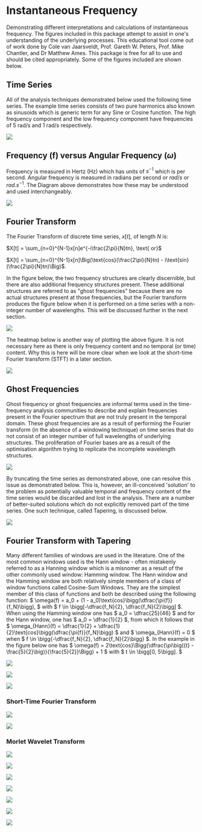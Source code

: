 # Instantaneous Frequency
Demonstrating different interpretations and calculations of instantaneous frequency. The figures included in this package attempt to assist in one's understanding of the underlying processes. This educational tool come out of work done by Cole van Jaarsveldt, Prof. Gareth W. Peters, Prof. Mike Chantler, and Dr Matthew Ames. This package is free for all to use and should be cited appropriately. Some of the figures included are shown below.

## Time Series

All of the analysis techniques demonstrated below used the following time series. The example time series consists of two pure harmonics also known as sinusoids which is generic term for any Sine or Cosine function. The high frequency component and the low frequency component have frequencies of 5 rad/s and 1 rad/s respectively.  

![](./README_images/Time_series.png)

## Frequency (f) versus Angular Frequency ($\omega$)

Frequency is measured in Hertz (Hz) which has units of $s^{-1}$ which is per second. Angular frequency is measured in radians per second or $rad/s$ or $rad.s^{-1}$. The Diagram above demonstrates how these may be understood and used interchangeably.

![](./README_images/frequency.png)

## Fourier Transform

The Fourier Transform of discrete time series, $x[t]$, of length $N$ is:

$X[t] = \sum_{n=0}^{N-1}x[n]e^{-i\frac{2\pi}{N}tn}, \text{ or}$

$X[t] = \sum_{n=0}^{N-1}x[n]\Big(\text{cos}(\frac{2\pi}{N}tn) - i\text{sin}(\frac{2\pi}{N}tn)\Big)$.

In the figure below, the two frequency structures are clearly discernible, but there are also additional frequency structures present. These additional structures are referred to as "ghost frequencies" because there are no actual structures present at those frequencies, but the Fourier transform produces the figure below when it is performed on a time series with a non-integer number of wavelengths. This will be discussed further in the next section.

![](./README_images/FT.png)

The heatmap below is another way of plotting the above figure. It is not necessary here as there is only frequency content and no temporal (or time) content. Why this is here will  be more clear when we look at the short-time Fourier transform (STFT) in a later section.

![](./README_images/FT_Heat_plot.png)

## Ghost Frequencies

Ghost frequency or ghost frequencies are informal terms used in the time-frequency analysis communities to describe and explain frequencies present in the Fourier spectrum that are not truly present in the temporal domain. These ghost frequencies are as a result of performing the Fourier transform (in the absence of a windowing technique) on time series that do not consist of an integer number of full wavelengths of underlying structures. The proliferation of Fourier bases are as a result of the optimisation algorithm trying to replicate the incomplete wavelength structures.

![](./README_images/Time_series_truncated.png)

By truncating the time series as demonstrated above, one can resolve this issue as demonstrated below. This is, however, an ill-conceived 'solution' to the problem as potentially valuable temporal and frequency content of the time series would be discarded and lost in the analysis. There are a number of better-suited solutions which do not explicitly removed part of the time series. One such technique, called Tapering, is discussed below. 

![](./README_images/FT_truncated.png)

## Fourier Transform with Tapering

Many different families of windows are used in the literature. One of the most common windows used is the Hann window - often mistakenly referred to as a Hanning window which is a misnomer as a result of the other commonly used window: Hamming window. The Hann window and the Hamming window are both relatively simple members of a class of window functions called Cosine-Sum Windows. They are the simplest member of this class of functions and both be described using the following function: $ \omega(f) = a_0 + (1 - a_0)\text{cos}\bigg(\dfrac{\pi{f}}{f_N}\bigg), $ with $ f \in \bigg[-\dfrac{f_N}{2}, \dfrac{f_N}{2}\bigg] $.  When using the Hamming window one has $ a_0 = \dfrac{25}{46} $ and for the Hann window, one has $ a_0 = \dfrac{1}{2} $, from which it follows that $ \omega_{Hann}(f) = \dfrac{1}{2} + \dfrac{1}{2}\text{cos}\bigg(\dfrac{\pi{f}}{f_N}\bigg) $ and $ \omega_{Hann}(f) = 0 $ when $ f \in \bigg\{-\dfrac{f_N}{2}, \dfrac{f_N}{2}\bigg\} $. In the example in the figure below one has $ \omega(f) = 2\text{cos}\Bigg(\dfrac{\pi\big({t} - \frac{5}{2}\big)}{\frac{5}{2}}\Bigg) + 1 $ with $ t \in \bigg[0, 5\bigg]. $ 

![](./README_images/FT_demonstration.png)

![](./README_images/FT_tapered.png)

![](./README_images/FT_Heat_plot_tapered.png)

### Short-Time Fourier Transform

![](./README_images/STFT.png)

![](./README_images/STFT_demonstration.png)



### Morlet Wavelet Transform



![](./README_images/Morlet_wavelet_demonstration.png)



![](./README_images/Morlet_wavelet_fixed.png)



![](./README_images/Morlet_fixed_convolution.png)



![](./README_images/Morlet_fixed_spectrum.png)

![](./README_images/Morlet_wavelet_adjust.png)



![](./README_images/Morlet_adjust_convolution.png)

![](./README_images/Morlet_adjust_spectrum.png)

